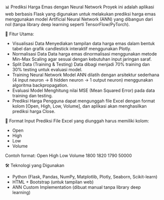 📊 Prediksi Harga Emas dengan Neural Network
Proyek ini adalah aplikasi web berbasis Flask yang digunakan untuk melakukan prediksi harga emas menggunakan model Artificial Neural Network (ANN) yang dibangun dari nol (tanpa library deep learning seperti TensorFlow/PyTorch).

🚀 Fitur Utama:
- Visualisasi Data
  Menyediakan tampilan data harga emas dalam bentuk tabel dan grafik candlestick interaktif menggunakan Plotly.
- Normalisasi Data
  Data harga emas dinormalisasi menggunakan metode Min-Max Scaling agar sesuai dengan kebutuhan input jaringan saraf.
- Split Data (Training & Testing)
  Data dibagi menjadi 70% training dan 30% testing untuk evaluasi model.
- Training Neural Network
  Model ANN dilatih dengan arsitektur sederhana (4 input neuron → 8 hidden neuron → 1 output neuron) menggunakan algoritma backpropagation.
- Evaluasi Model
  Menghitung nilai MSE (Mean Squared Error) pada data training dan testing.
- Prediksi Harga
  Pengguna dapat mengunggah file Excel dengan format kolom [Open, High, Low, Volume], dan aplikasi akan menghasilkan prediksi harga Close.

📑 Format Input Prediksi
File Excel yang diunggah harus memiliki kolom:
- Open
- High
- Low
- Volume
  
Contoh format:
Open	High	Low	Volume
1800	1820	1790	50000

🛠️ Teknologi yang Digunakan
- Python (Flask, Pandas, NumPy, Matplotlib, Plotly, Seaborn, Scikit-learn)
- HTML + Bootstrap (untuk tampilan web)
- ANN Custom Implementation (dibuat manual tanpa library deep learning)
